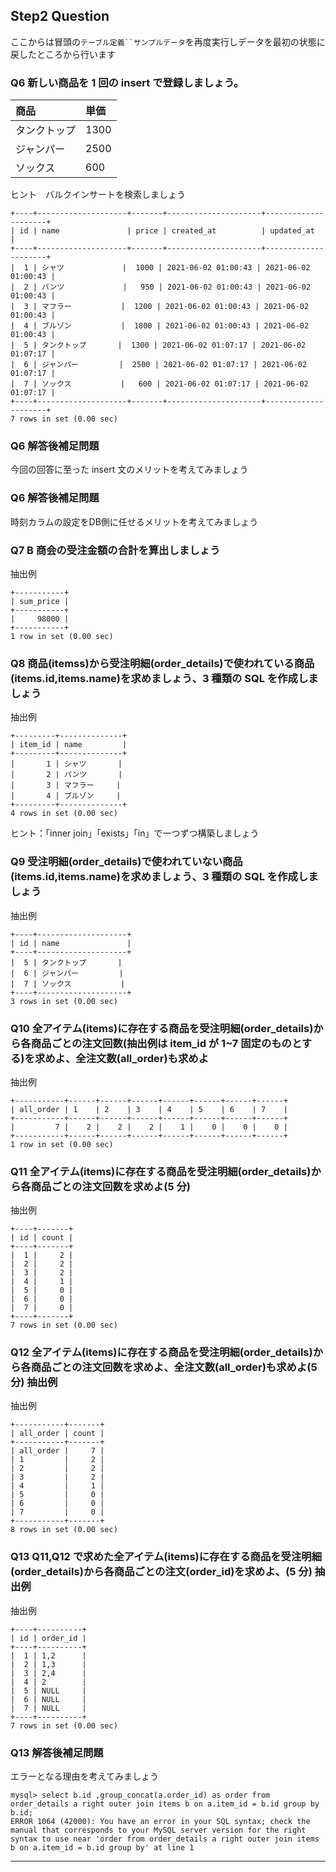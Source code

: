 ## Step2 Question

ここからは冒頭の` テーブル定義``サンプルデータ `を再度実行しデータを最初の状態に戻したところから行います

### Q6 新しい商品を 1 回の insert で登録しましょう。

| 商品         | 単価 |
| :----------- | :--- |
| タンクトップ | 1300 |
| ジャンパー   | 2500 |
| ソックス     | 600  |

ヒント　バルクインサートを検索しましょう

```
+----+--------------------+-------+---------------------+---------------------+
| id | name               | price | created_at          | updated_at          |
+----+--------------------+-------+---------------------+---------------------+
|  1 | シャツ             |  1000 | 2021-06-02 01:00:43 | 2021-06-02 01:00:43 |
|  2 | パンツ             |   950 | 2021-06-02 01:00:43 | 2021-06-02 01:00:43 |
|  3 | マフラー           |  1200 | 2021-06-02 01:00:43 | 2021-06-02 01:00:43 |
|  4 | ブルゾン           |  1800 | 2021-06-02 01:00:43 | 2021-06-02 01:00:43 |
|  5 | タンクトップ       |  1300 | 2021-06-02 01:07:17 | 2021-06-02 01:07:17 |
|  6 | ジャンパー         |  2500 | 2021-06-02 01:07:17 | 2021-06-02 01:07:17 |
|  7 | ソックス           |   600 | 2021-06-02 01:07:17 | 2021-06-02 01:07:17 |
+----+--------------------+-------+---------------------+---------------------+
7 rows in set (0.00 sec)
```

### Q6 解答後補足問題

今回の回答に至った insert 文のメリットを考えてみましょう

### Q6 解答後補足問題

時刻カラムの設定をDB側に任せるメリットを考えてみましょう

### Q7 B 商会の受注金額の合計を算出しましょう

抽出例

```
+-----------+
| sum_price |
+-----------+
|     98000 |
+-----------+
1 row in set (0.00 sec)
```

### Q8 商品(itemss)から受注明細(order_details)で使われている商品(items.id,items.name)を求めましょう、3 種類の SQL を作成しましょう

抽出例

```
+---------+--------------+
| item_id | name         |
+---------+--------------+
|       1 | シャツ       |
|       2 | パンツ       |
|       3 | マフラー     |
|       4 | ブルゾン     |
+---------+--------------+
4 rows in set (0.00 sec)
```

ヒント：「inner join」「exists」「in」で一つずつ構築しましょう

### Q9 受注明細(order_details)で使われていない商品(items.id,items.name)を求めましょう、3 種類の SQL を作成しましょう

抽出例

```
+----+--------------------+
| id | name               |
+----+--------------------+
|  5 | タンクトップ       |
|  6 | ジャンパー         |
|  7 | ソックス           |
+----+--------------------+
3 rows in set (0.00 sec)
```

### Q10 全アイテム(items)に存在する商品を受注明細(order_details)から各商品ごとの注文回数(抽出例は item_id が 1~7 固定のものとする)を求めよ、全注文数(all_order)も求めよ

抽出例

```
+-----------+------+------+------+------+------+------+------+
| all_order | 1    | 2    | 3    | 4    | 5    | 6    | 7    |
+-----------+------+------+------+------+------+------+------+
|         7 |    2 |    2 |    2 |    1 |    0 |    0 |    0 |
+-----------+------+------+------+------+------+------+------+
1 row in set (0.00 sec)
```

### Q11 全アイテム(items)に存在する商品を受注明細(order_details)から各商品ごとの注文回数を求めよ(5 分)

抽出例

```
+----+-------+
| id | count |
+----+-------+
|  1 |     2 |
|  2 |     2 |
|  3 |     2 |
|  4 |     1 |
|  5 |     0 |
|  6 |     0 |
|  7 |     0 |
+----+-------+
7 rows in set (0.00 sec)
```

### Q12 全アイテム(items)に存在する商品を受注明細(order_details)から各商品ごとの注文回数を求めよ、全注文数(all_order)も求めよ(5 分) 抽出例

抽出例

```
+-----------+-------+
| all_order | count |
+-----------+-------+
| all_order |     7 |
| 1         |     2 |
| 2         |     2 |
| 3         |     2 |
| 4         |     1 |
| 5         |     0 |
| 6         |     0 |
| 7         |     0 |
+-----------+-------+
8 rows in set (0.00 sec)
```

### Q13 Q11,Q12 で求めた全アイテム(items)に存在する商品を受注明細(order_details)から各商品ごとの注文(order_id)を求めよ、(5 分) 抽出例

抽出例

```
+----+----------+
| id | order_id |
+----+----------+
|  1 | 1,2      |
|  2 | 1,3      |
|  3 | 2,4      |
|  4 | 2        |
|  5 | NULL     |
|  6 | NULL     |
|  7 | NULL     |
+----+----------+
7 rows in set (0.00 sec)
```

### Q13 解答後補足問題

エラーとなる理由を考えてみましょう

```
mysql> select b.id ,group_concat(a.order_id) as order from order_details a right outer join items b on a.item_id = b.id group by b.id;
ERROR 1064 (42000): You have an error in your SQL syntax; check the manual that corresponds to your MySQL server version for the right syntax to use near 'order from order_details a right outer join items b on a.item_id = b.id group by' at line 1
```

---
